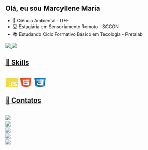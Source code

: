 ## Olá, eu sou <forte> Marcyllene Maria </forte>

- 🌱 Ciência Ambiental - UFF
- 💻 Estagiária em Sensoriamento Remoto - SCCON
- 📚 Estudando Ciclo Formativo Básico em Tecologia - Pretalab

<div>
  <a href="https://github.com/MarcylleneMaria">
  <img height="150em" src="https://github-readme-stats.vercel.app/api?username=carlosecosmesilva&show_icons=true&theme=merko&include_all_commits=true&count_private=true"/>
  <img height="150em" src="https://github-readme-stats.vercel.app/api/top-langs/?username=carlosecosmesilva&layout=compact&langs_count=7&theme=merko"/>
</div>

## 🚀 Skills
<div style="display: inline_block"><br>
  <img align="center" alt="Js" height="30" width="40" src="https://raw.githubusercontent.com/devicons/devicon/master/icons/javascript/javascript-plain.svg">
  <img align="center" alt="HTML" height="30" width="40" src="https://raw.githubusercontent.com/devicons/devicon/master/icons/html5/html5-original.svg">
  <img align="center" alt="CSS" height="30" width="40" src="https://raw.githubusercontent.com/devicons/devicon/master/icons/css3/css3-original.svg">          
</div>

## 📱 Contatos
<div>
  <br> <a href="https://www.instagram.com/mmarcyllene/" target="_blank"><img src="https://img.shields.io/badge/-Instagram-%23E4405F?style=for-the-badge&logo=instagram&logoColor=white" target="_blank"></a>
 <br>	<a href="https://www.facebook.com/marcyllenemm/" target="_blank"><img src="https://img.shields.io/badge/Facebook-1877F2?style=for-the-badge&logo=facebook&logoColor=white&link=" target="_blank"></a>
 <br> <a href="https://www.linkedin.com/in/marcyllenemaria/" target="_blank"><img src="https://img.shields.io/badge/-LinkedIn-%230077B5?style=for-the-badge&logo=linkedin&logoColor=white" target="_blank"></a>
 <br> <a href="https://www.behance.net/marcyllmariad" target="_blank"><img src="https://img.shields.io/badge/-Behance-blue?style=for-the-badge&logo=behance&logoColor=white" target="_blank"></a>
 <br> <a href="mailto:marcyllenemaria@id.uff.br" target="_blank"><img src="https://img.shields.io/badge/Gmail-D14836?style=for-the-badge&logo=gmail&logoColor=white" target="_blank"></a>
</div>
